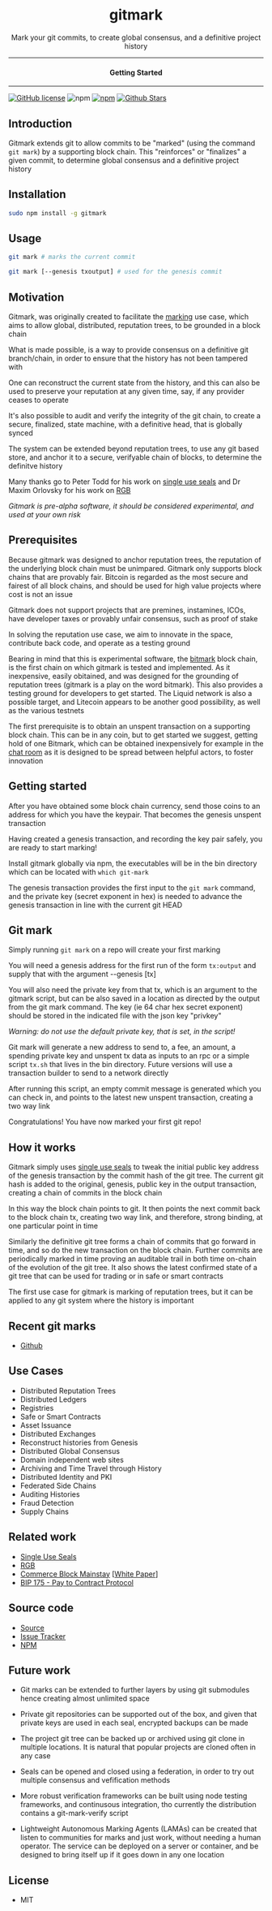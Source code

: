 <div align="center">
  <h1>gitmark</h1>
</div>

<div align="center">  
Mark your git commits, to create global consensus, and a definitive project history
</div>

---

<div align="center">
<h4>Getting Started</h4>
</div>
  
---
  

[![GitHub license](https://img.shields.io/badge/license-MIT-blue.svg)](https://github.com/solidpayorg/git-mark/blob/gh-pages/LICENSE)
![npm](https://img.shields.io/npm/v/gitmark)
[![npm](https://img.shields.io/npm/dw/gitmark.svg)](https://npmjs.com/package/gitmark)
[![Github Stars](https://img.shields.io/github/stars/solidpayorg/git-mark.svg)](https://github.com/solidpayorg/git-mark/)
  
  
## Introduction

Gitmark extends git to allow commits to be "marked" (using the command `git mark`) by a supporting block chain. This "reinforces" or "finalizes" a given commit, to determine global consensus and a definitive project history

## Installation

```sh
sudo npm install -g gitmark
```

## Usage

```bash
git mark # marks the current commit

git mark [--genesis txoutput] # used for the genesis commit
```

## Motivation

Gitmark, was originally created to facilitate the [marking](https://github.com/project-bitmark/marking/wiki) use case, which aims to allow global, distributed, reputation trees, to be grounded in a block chain

What is made possible, is a way to provide consensus on a definitive git branch/chain, in order to ensure that the history has not been tampered with

One can reconstruct the current state from the history, and this can also be used to preserve your reputation at any given time, say, if any provider ceases to operate

It's also possible to audit and verify the integrity of the git chain, to create a secure, finalized, state machine, with a definitive head, that is globally synced

The system can be extended beyond reputation trees, to use any git based store, and anchor it to a secure, verifyable chain of blocks, to determine the definitve history

Many thanks go to Peter Todd for his work on [single use seals](https://petertodd.org/2017/scalable-single-use-seal-asset-transfer) and Dr Maxim Orlovsky for his work on [RGB](https://rgb-org.github.io/)

_Gitmark is pre-alpha software, it should be considered experimental, and used at your own risk_

## Prerequisites

Because gitmark was designed to anchor reputation trees, the reputation of the underlying block chain must be unimpared.  Gitmark only supports block chains that are provably fair.  Bitcoin is regarded as the most secure and fairest of all block chains, and should be used for high value projects where cost is not an issue

Gitmark does not support projects that are premines, instamines, ICOs, have developer taxes or provably unfair consensus, such as proof of stake

In solving the reputation use case, we aim to innovate in the space, contribute back code, and operate as a testing ground

Bearing in mind that this is experimental software, the [bitmark](https://bitmark.rocks/) block chain, is the first chain on which gitmark is tested and implemented.  As it inexpensive, easily obitained, and was designed for the grounding of reputation trees (gitmark is a play on the word bitmark). This also provides a testing ground for developers to get started.  The Liquid network is also a possible target, and Litecoin appears to be another good possibility, as well as the various testnets

The first prerequisite is to obtain an unspent transaction on a supporting block chain. This can be in any coin, but to get started we suggest, getting hold of one Bitmark, which can be obtained inexpensively for example in the [chat room](https://projectbitmark.slack.com/) as it is designed to be spread between helpful actors, to foster innovation

## Getting started

After you have obtained some block chain currency, send those coins to an address for which you have the keypair. That becomes the genesis unspent transaction

Having created a genesis transaction, and recording the key pair safely, you are ready to start marking!

Install gitmark globally via npm, the executables will be in the bin directory which can be located with `which git-mark`

The genesis transaction provides the first input to the `git mark` command, and the private key (secret exponent in hex) is needed to advance the genesis transaction in line with the current git HEAD

## Git mark

Simply running `git mark` on a repo will create your first marking

You will need a genesis address for the first run of the form `tx:output` and supply that with the argument --genesis [tx]

You will also need the private key from that tx, which is an argument to the gitmark script, but can be also saved in a location as directed by the output from the git mark command. The key (ie 64 char hex secret exponent) should be stored in the indicated file with the json key "privkey"

_Warning: do not use the default private key, that is set, in the script!_

Git mark will generate a new address to send to, a fee, an amount, a spending private key and unspent tx data as inputs to an rpc or a simple script `tx.sh` that lives in the bin directory. Future versions will use a transaction builder to send to a network directly

After running this script, an empty commit message is generated which you can check in, and points to the latest new unspent transaction, creating a two way link

Congratulations! You have now marked your first git repo!

## How it works

Gitmark simply uses [single use seals](https://petertodd.org/2017/scalable-single-use-seal-asset-transfer) to tweak the initial public key address of the genesis transaction by the commit hash of the git tree. The current git hash is added to the original, genesis, public key in the output transaction, creating a chain of commits in the block chain

In this way the block chain points to git. It then points the next commit back to the block chain tx, creating two way link, and therefore, strong binding, at one particular point in time

Similarly the definitive git tree forms a chain of commits that go forward in time, and so do the new transaction on the block chain. Further commits are periodically marked in time proving an auditable trail in both time on-chain of the evolution of the git tree. It also shows the latest confirmed state of a git tree that can be used for trading or in safe or smart contracts

The first use case for gitmark is marking of reputation trees, but it can be applied to any git system where the history is important

## Recent git marks

- [Github](https://github.com/search?o=desc&q=%22gitmark+%22&s=committer-date&type=Commits)

## Use Cases

- Distributed Reputation Trees
- Distributed Ledgers
- Registries
- Safe or Smart Contracts
- Asset Issuance
- Distributed Exchanges
- Reconstruct histories from Genesis
- Distributed Global Consensus
- Domain independent web sites
- Archiving and Time Travel through History
- Distributed Identity and PKI
- Federated Side Chains
- Auditing Histories
- Fraud Detection
- Supply Chains

## Related work

- [Single Use Seals](https://petertodd.org/2017/scalable-single-use-seal-asset-transfer)
- [RGB](https://rgb-org.github.io/)
- [Commerce Block Mainstay](https://www.commerceblock.com/mainstay/) [[White Paper](https://cloudflare-ipfs.com/ipns/ipfs.commerceblock.com/commerceblock-whitepaper-mainstay.pdf)]
- [BIP 175 - Pay to Contract Protocol](https://github.com/bitcoin/bips/blob/master/bip-0175.mediawiki)

## Source code

- [Source](https://github.com/solidpayorg/gitmark)
- [Issue Tracker](https://github.com/solidpayorg/gitmark/issues)
- [NPM](https://www.npmjs.com/package/gitmark)

## Future work

- Git marks can be extended to further layers by using git submodules hence creating almost unlimited space

- Private git repositories can be supported out of the box, and given that private keys are used in each seal, encrypted backups can be made

- The project git tree can be backed up or archived using git clone in multiple locations. It is natural that popular projects are cloned often in any case

- Seals can be opened and closed using a federation, in order to try out multiple consensus and vefification methods

- More robust verification frameworks can be built using node testing frameworks, and continusous integration, tho currently the distribution contains a git-mark-verify script

- Lightweight Autonomous Marking Agents (LAMAs) can be created that listen to communities for marks and just work, without needing a human operator. The service can be deployed on a server or container, and be designed to bring itself up if it goes down in any one location

## License

- MIT
